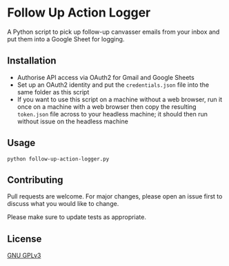 # Follow Up Action Logger

A Python script to pick up follow-up canvasser emails from your inbox and put them into
a Google Sheet for logging. 

## Installation

* Authorise API access via OAuth2 for Gmail and Google Sheets
* Set up an OAuth2 identity and put the `credentials.json` file into the same folder as
  this script
* If you want to use this script on a machine without a web browser, run it once on a
  machine with a web browser then copy the resulting `token.json` file across to your
  headless machine; it should then run without issue on the headless machine

## Usage

```
python follow-up-action-logger.py

```

## Contributing

Pull requests are welcome. For major changes, please open an issue first
to discuss what you would like to change.

Please make sure to update tests as appropriate.

## License

[GNU GPLv3](https://choosealicense.com/licenses/gpl-3.0/#)
